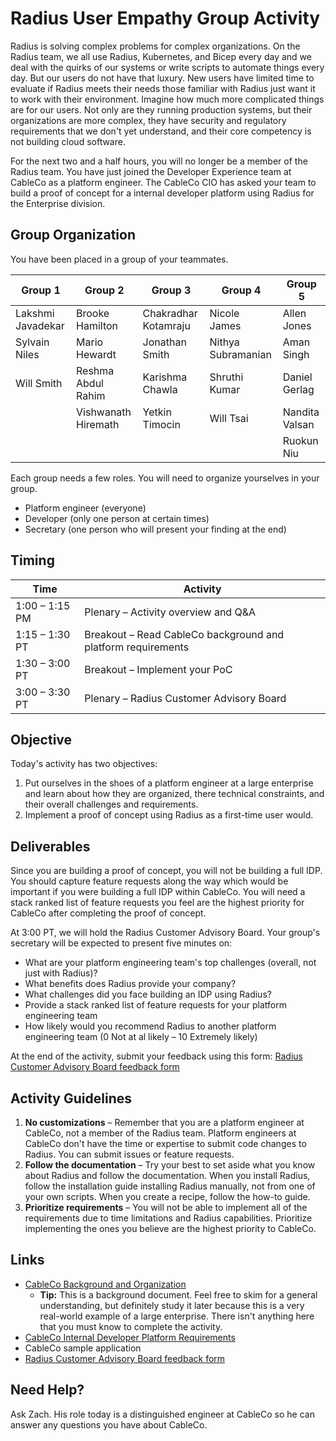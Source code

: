 # Radius User Empathy Group Activity

Radius is solving complex problems for complex organizations. On the Radius team, we all use Radius, Kubernetes, and Bicep every day and we deal with the quirks of our systems or write scripts to automate things every day. But our users do not have that luxury. New users have limited time to evaluate if Radius meets their needs those familiar with Radius just want it to work with their environment. Imagine how much more complicated things are for our users. Not only are they running production systems, but their organizations are more complex, they have security and regulatory requirements that we don't yet understand, and their core competency is not building cloud software.

For the next two and a half hours, you will no longer be a member of the Radius team. You have just joined the Developer Experience team at CableCo as a platform engineer. The CableCo CIO has asked your team to build a proof of concept for a internal developer platform using Radius for the Enterprise division. 

## Group Organization

You have been placed in a group of your teammates. 

| Group 1           | Group 2             | Group 3              | Group 4            | Group 5        |
| ----------------- | ------------------- | -------------------- | ------------------ | -------------- |
| Lakshmi Javadekar | Brooke Hamilton     | Chakradhar Kotamraju | Nicole James       | Allen Jones    |
| Sylvain Niles     | Mario Hewardt       | Jonathan Smith       | Nithya Subramanian | Aman Singh     |
| Will Smith        | Reshma Abdul Rahim  | Karishma Chawla      | Shruthi Kumar      | Daniel Gerlag  |
|                   | Vishwanath Hiremath | Yetkin Timocin       | Will Tsai          | Nandita Valsan |
|                   |                     |                      |                    | Ruokun Niu     |

Each group needs a few roles. You will need to organize yourselves in your group.

* Platform engineer (everyone)
* Developer (only one person at certain times)
* Secretary (one person who will present your finding at the end)

## Timing

| Time           | Activity                                                     |
| -------------- | ------------------------------------------------------------ |
| 1:00 – 1:15 PM | Plenary – Activity overview and Q&A                          |
| 1:15 – 1:30 PT | Breakout – Read CableCo background and platform requirements |
| 1:30 – 3:00 PT | Breakout – Implement your PoC                                |
| 3:00 – 3:30 PT | Plenary – Radius Customer Advisory Board                     |

## Objective

Today's activity has two objectives:

1. Put ourselves in the shoes of a platform engineer at a large enterprise and learn about how they are organized, there technical constraints, and their overall challenges and requirements.
2. Implement a proof of concept using Radius as a first-time user would. 

## Deliverables

Since you are building a proof of concept, you will not be building a full IDP. You should capture feature requests along the way which would be important if you were building a full IDP within CableCo. You will need a stack ranked list of feature requests you feel are the highest priority for CableCo after completing the proof of concept.

At 3:00 PT, we will hold the Radius Customer Advisory Board. Your group's secretary will be expected to present five minutes on:

* What are your platform engineering team's top challenges (overall, not just with Radius)?
* What benefits does Radius provide your company?
* What challenges did you face building an IDP using Radius?
* Provide a stack ranked list of feature requests for your platform engineering team
* How likely would you recommend Radius to another platform engineering team (0 Not at al likely – 10 Extremely likely)

At the end of the activity, submit your feedback using this form: [Radius Customer Advisory Board feedback form](https://forms.office.com/r/emEQ23NuHv)

## Activity Guidelines

1. **No customizations** – Remember that you are a platform engineer at CableCo, not a member of the Radius team. Platform engineers at CableCo don't have the time or expertise to submit code changes to Radius. You can submit issues or feature requests. 
2. **Follow the documentation** – Try your best to set aside what you know about Radius and follow the documentation. When you install Radius, follow the installation guide installing Radius manually, not from one of your own scripts. When you create a recipe, follow the how-to guide.
3. **Prioritize requirements** – You will not be able to implement all of the requirements due to time limitations and Radius capabilities. Prioritize implementing the ones you believe are the highest priority to CableCo.

## Links

* [CableCo Background and Organization](background.md)
  * **Tip:** This is a background document. Feel free to skim for a general understanding, but definitely study it later because this is a very real-world example of a large enterprise. There isn't anything here that you must know to complete the activity.
* [CableCo Internal Developer Platform Requirements](requirements.md)
* CableCo sample application
* [Radius Customer Advisory Board feedback form](https://forms.office.com/r/emEQ23NuHv)

## Need Help?

Ask Zach. His role today is a distinguished engineer at CableCo so he can answer any questions you have about CableCo.